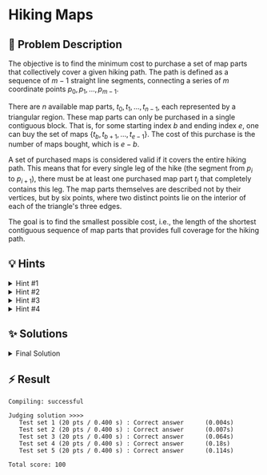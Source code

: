 # Hiking Maps

## 📝 Problem Description

The objective is to find the minimum cost to purchase a set of map parts that collectively cover a given hiking path. The path is defined as a sequence of $m-1$ straight line segments, connecting a series of $m$ coordinate points $p_0, p_1, \dots, p_{m-1}$.

There are $n$ available map parts, $t_0, t_1, \dots, t_{n-1}$, each represented by a triangular region. These map parts can only be purchased in a single contiguous block. That is, for some starting index $b$ and ending index $e$, one can buy the set of maps $\{t_b, t_{b+1}, \dots, t_{e-1}\}$. The cost of this purchase is the number of maps bought, which is $e-b$.

A set of purchased maps is considered valid if it covers the entire hiking path. This means that for every single leg of the hike (the segment from $p_i$ to $p_{i+1}$), there must be at least one purchased map part $t_j$ that completely contains this leg. The map parts themselves are described not by their vertices, but by six points, where two distinct points lie on the interior of each of the triangle's three edges.

The goal is to find the smallest possible cost, i.e., the length of the shortest contiguous sequence of map parts that provides full coverage for the hiking path.

## 💡 Hints

<details>
<summary>Hint #1</summary>
The problem asks for the shortest <strong>contiguous</strong> sub-sequence of map parts that satisfies a certain property (covering the entire path). What is a common algorithmic technique for finding optimal contiguous sub-arrays or sub-sequences?
</details>
<details>
<summary>Hint #2</summary>
Consider a "sliding window" approach, where a window `[left, right]` represents the map parts $t_{left}, \dots, t_{right}$. A window is "valid" if all path legs are covered. As you expand the window by incrementing `right` or shrink it by incrementing `left`, you need a way to efficiently check if the window remains valid. How can you track which legs are covered without re-scanning all maps in the window each time?
</details>
<details>
<summary>Hint #3</summary>
The main geometric challenge is to determine if a leg $(p_i, p_{i+1})$ is contained within a triangle $t_j$. A key property of triangles is that they are <em>convex</em> shapes. What does this imply about containing a line segment? If a convex shape contains the two endpoints of a line segment, it must also contain the entire segment. This simplifies the problem from segment-in-triangle to point-in-triangle.
</details>
<details>
<summary>Hint #4</summary>
How can we efficiently check if a point is inside a triangle when we are only given six points on its edges, not its vertices? Calculating the vertices by intersecting lines is possible but can be slow and complex. A better approach is to use orientation tests. A point is inside a triangle if it lies on the "same side" of all three of the triangle's edges. To make this work, you first need to orient the edges consistently (e.g., all clockwise). You can achieve this by using a point on a third edge to determine the orientation of the other two.
</details>

## ✨ Solutions

<details>
<summary>Final Solution</summary>
This problem combines a geometric component with a search algorithm. The overall task is to find the shortest contiguous sub-sequence of map parts, $t_{b}, \dots, t_{e-1}$, that covers an entire hiking path.

### High-Level Strategy

We can break the problem into two main parts:
1.  **Geometric Check:** An efficient method to determine if a given triangular map part covers a specific leg of the hike.
2.  **Search Algorithm:** A way to find the shortest contiguous block of maps that satisfies the covering condition for all legs.

The requirement of a *contiguous* block strongly suggests a **sliding window** algorithm.

### Geometric Containment Check

The first challenge is to check if a leg, which is a line segment, is contained within a triangle.
A crucial observation is that triangles are **convex**. For any convex shape, if it contains the two endpoints of a line segment, it must also contain the entire segment. Therefore, the problem of checking if leg $(p_i, p_{i+1})$ is contained in triangle $t_j$ reduces to two simpler checks:
1. Is point $p_i$ contained in triangle $t_j$?
2. Is point $p_{i+1}$ contained in triangle $t_j$?

The next challenge is performing this point-in-triangle test. The input format is unusual: each triangle is defined by six points lying on its edges, not its vertices. Calculating the triangle's vertices by intersecting the lines defined by these points is computationally expensive and can introduce precision issues.

A more robust method is to use **orientation tests**. A point $P$ is inside a triangle if and only if it lies on the same side of all three of the triangle's edges. For example, if we traverse the triangle's boundary in a clockwise direction, point $P$ must always be to our right.

To implement this, we first need to establish a consistent orientation for the edges of each triangle. The input gives us pairs of points for each edge, like $(q_0, q_1)$, but the direction from $q_0$ to $q_1$ might not be consistent with a clockwise traversal. We can enforce a consistent orientation (e.g., clockwise) as a preprocessing step. For a triangle with edges $A, B, C$, we can orient edge $A$ (defined by points $a_1, a_2$) by checking its orientation relative to a point on edge $B$ (say, $b_1$). If `CGAL::left_turn(a_1, a_2, b_1)` is true, it means traversing from $a_1$ to $a_2$ results in a left turn towards the rest of the triangle, implying a counter-clockwise orientation. To enforce a clockwise orientation, we would swap the points to $(a_2, a_1)$. We repeat this process for all three edges to ensure they are all oriented consistently.

Once all edges are oriented clockwise, a point $P$ is inside or on the boundary of the triangle if it is *not* to the left of any edge. This can be checked with `!CGAL::left_turn(edge_p1, edge_p2, P)`. Using "not left" instead of "right" correctly handles cases where $P$ is collinear with an edge.

### Sliding Window Algorithm

With the geometric check in place, we can find the shortest valid sequence of maps.

1.  **Preprocessing:** For each map part $t_i$ and each path leg $l_j$, we precompute whether $t_i$ covers $l_j$. We can store this information in a structure like `std::vector<std::vector<int>> covers`, where `covers[i]` contains the indices of all legs covered by map $t_i$. This step takes $O(n \cdot m)$ time.

2.  **Sliding Window:** We use a window `[left, right]` over the array of map parts. We also need two auxiliary data structures:
    *   `times_covered[m-1]`: An array where `times_covered[j]` stores how many maps currently in our window cover leg $l_j$.
    *   `n_uncovered`: A counter for the number of legs that are covered zero times by the maps in the window.

The algorithm proceeds as follows:
*   Initialize `left = 0`, `right = 0`, and `n_uncovered = m - 1`.
*   Expand the window by incrementing `right`. For the new map $t_{right}$, iterate through all legs it covers (using our precomputed table). For each such leg $j$, increment `times_covered[j]`. If `times_covered[j]` becomes 1, it means this leg just went from uncovered to covered, so we decrement `n_uncovered`.
*   Once `n_uncovered` reaches 0, the window `[left, right]` is valid and covers the entire path. We record its length, `right - left + 1`, and update our minimum answer.
*   Now, we shrink the window from the left by incrementing `left`. For the old map $t_{left}$, we iterate through the legs it covered. For each such leg $j$, we decrement `times_covered[j]`. If `times_covered[j]` becomes 0, it means the leg is now uncovered, so we increment `n_uncovered`.
*   We continue shrinking the window until it is no longer valid (`n_uncovered > 0`). Then, we go back to expanding with `right`.

This process continues until `right` reaches the end of the map list. The overall time complexity of the sliding window part is $O(n)$, as both `left` and `right` pointers only move forward. The total complexity is dominated by the preprocessing step, resulting in $O(n \cdot m)$.

**Code**
```cpp
#include <iostream>
#include <vector>
#include <limits>
#include <algorithm>

#include <CGAL/Exact_predicates_inexact_constructions_kernel.h>

typedef CGAL::Exact_predicates_inexact_constructions_kernel K;
typedef K::Point_2 Point;

// Checks if a point is inside a triangle.
// This assumes that the edges (represented by pairs of points) are oriented
// such that the interior of the triangle is to the right of each directed edge.
bool contains(const std::vector<Point> &triangle_edges, const Point &point) {
  // A point is inside or on the boundary if it is not to the left of any edge.
  return (!CGAL::left_turn(triangle_edges[0], triangle_edges[1], point) &&
          !CGAL::left_turn(triangle_edges[2], triangle_edges[3], point) &&
          !CGAL::left_turn(triangle_edges[4], triangle_edges[5], point));
}

void solve() {
  // ===== READ INPUT =====
  int m, n;
  std::cin >> m >> n;

  // Read hiking path points
  std::vector<Point> path;
  path.reserve(m);
  for (int i = 0; i < m; ++i) {
    long x, y;
    std::cin >> x >> y;
    path.emplace_back(x, y);
  }

  // Read map parts (triangles)
  std::vector<std::vector<Point>> triangles(n);
  for (int i = 0; i < n; ++i) {
    triangles[i].reserve(6);
    for (int j = 0; j < 6; ++j) {
      long x, y;
      std::cin >> x >> y;
      triangles[i].emplace_back(x, y);
    }
  }

  // ===== SOLVE =====
  // 1. Ensure correct orientation for all triangle edges (Right Side -> Inside)
  for (int i = 0; i < n; ++i) {
    // We check the three "turns" of the triangle. If a turn is not a right turn,
    // the edge causing it is oriented incorrectly. We swap its points.
    if (CGAL::left_turn(triangles[i][0], triangles[i][1], triangles[i][2])) {
      std::swap(triangles[i][0], triangles[i][1]);
    }
    if (CGAL::left_turn(triangles[i][2], triangles[i][3], triangles[i][4])) {
      std::swap(triangles[i][2], triangles[i][3]);
    }
    if (CGAL::left_turn(triangles[i][4], triangles[i][5], triangles[i][0])) {
      std::swap(triangles[i][4], triangles[i][5]);
    }
  }

  // 2. Precompute which map part covers which leg of the hiking path
  std::vector<std::vector<int>> covers(n);
  for (int i = 0; i < n; ++i) {
    for (int j = 0; j < m - 1; ++j) {
      // A leg is covered if both its endpoints are contained in the triangle.
      if (contains(triangles[i], path[j]) && contains(triangles[i], path[j + 1])) {
        covers[i].push_back(j);
      }
    }
  }

  // 3. Sliding window over map parts to find the smallest valid range
  std::vector<int> times_covered(m - 1, 0); // For each leg, counts how many maps in the window cover it
  int uncovered_legs = m - 1;               // Number of legs not covered by any map in the window
  int left = 0;
  int min_len = std::numeric_limits<int>::max();

  for (int right = 0; right < n; ++right) {
    // Add triangle[right] to the window
    for (const int& leg_idx : covers[right]) {
      if (times_covered[leg_idx] == 0) {
        uncovered_legs--; // Leg is now covered
      }
      times_covered[leg_idx]++;
    }

    // While the window is valid, try to shrink it from the left
    while (uncovered_legs == 0) {
      min_len = std::min(min_len, right - left + 1);

      // Remove triangle[left] from the window
      for (const int& leg_idx : covers[left]) {
        times_covered[leg_idx]--;
        if (times_covered[leg_idx] == 0) {
          uncovered_legs++; // Leg is no longer covered
        }
      }
      left++;
    }
  }

  // ===== OUTPUT =====
  std::cout << min_len << std::endl;
}

int main() {
  std::ios_base::sync_with_stdio(false);
  std::cin.tie(NULL);

  int t;
  std::cin >> t;
  while (t--) {
    solve();
  }
  return 0;
}
```
</details>

## ⚡ Result

```plaintext
Compiling: successful

Judging solution >>>>
   Test set 1 (20 pts / 0.400 s) : Correct answer      (0.004s)
   Test set 2 (20 pts / 0.400 s) : Correct answer      (0.007s)
   Test set 3 (20 pts / 0.400 s) : Correct answer      (0.064s)
   Test set 4 (20 pts / 0.400 s) : Correct answer      (0.18s)
   Test set 5 (20 pts / 0.400 s) : Correct answer      (0.114s)

Total score: 100
```